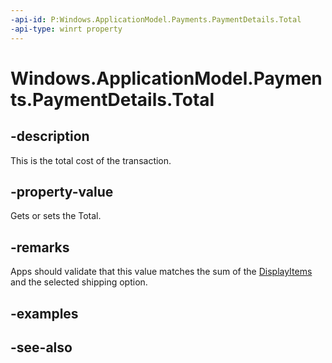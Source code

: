```yaml
---
-api-id: P:Windows.ApplicationModel.Payments.PaymentDetails.Total
-api-type: winrt property
---
```


<!-- Property syntax
public Windows.ApplicationModel.Payments.PaymentItem Total { get;  set; }
-->

# Windows.ApplicationModel.Payments.PaymentDetails.Total

## -description
This is the total cost of the transaction.

## -property-value
Gets or sets the Total.

## -remarks
Apps should validate that this value matches the sum of the [DisplayItems](paymentdetails_displayitems.md) and the selected shipping option.

## -examples

## -see-also